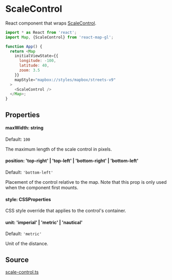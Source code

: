 # ScaleControl

React component that wraps [ScaleControl](https://docs.mapbox.com/mapbox-gl-js/api/markers/#scalecontrol).

```js
import * as React from 'react';
import Map, {ScaleControl} from 'react-map-gl';

function App() {
  return <Map
    initialViewState={{
      longitude: -100,
      latitude: 40,
      zoom: 3.5
    }}
    mapStyle="mapbox://styles/mapbox/streets-v9"
  >
    <ScaleControl />
  </Map>;
}
```

## Properties

#### maxWidth: string

Default: `100`

The maximum length of the scale control in pixels.

#### position: 'top-right' | 'top-left' | 'bottom-right' | 'bottom-left'

Default: `'bottom-left'`

Placement of the control relative to the map. Note that this prop is only used when the component first mounts.

#### style: CSSProperties

CSS style override that applies to the control's container.

#### unit: 'imperial' | 'metric' | 'nautical'

Default: `'metric'`

Unit of the distance.


## Source

[scale-control.ts](https://github.com/visgl/react-map-gl/tree/7.0-dev/src/components/scale-control.ts)
